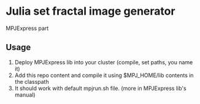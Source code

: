 # Julia set fractal image generator
MPJExpress part

## Usage
1. Deploy MPJExpress lib into your cluster (compile, set paths, you name it)
2. Add this repo content and compile it using $MPJ_HOME/lib contents in the classpath
3. It should work with default mpjrun.sh file. (more in MPJExpress lib's manual)
